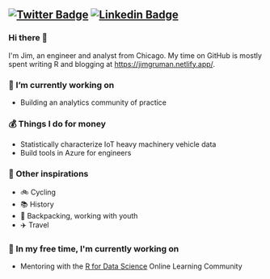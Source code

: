 [![Twitter Badge](https://img.shields.io/badge/-@jim_gruman-1ca0f1?style=flat-square&labelColor=1ca0f1&logo=twitter&logoColor=white&link=https://twitter.com/jim_gruman)](https://twitter.com/jim_gruman) [![Linkedin Badge](https://img.shields.io/badge/-jim_gruman-blue?style=flat-square&logo=Linkedin&logoColor=white&link=https://www.linkedin.com/in/jim-gruman-msba-a67779a/)](https://www.linkedin.com/in/jim-gruman-a67779a/)
---
### Hi there 👋
I'm Jim, an engineer and analyst from Chicago. My time on GitHub is mostly spent writing R and blogging at https://jimgruman.netlify.app/.

### 🔭 I’m currently working on 
- Building an analytics community of practice

### :moneybag: Things I do for money
- Statistically characterize IoT heavy machinery vehicle data 
- Build tools in Azure for engineers

### :rocket: Other inspirations
- :bike: Cycling
- :books: History
- :sunrise_over_mountains: Backpacking, working with youth
- :airplane: Travel

### 🌱 In my free time, I'm currently working on
- Mentoring with the [R for Data Science](https://www.rfordatasci.com/) Online Learning Community

